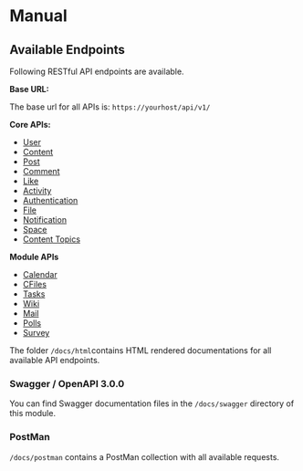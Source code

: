 # Manual

## Available Endpoints 

Following RESTful API endpoints are available.

**Base URL:**

The base url for all APIs is: `https://yourhost/api/v1/`


**Core APIs:**

- [User](https://marketplace.humhub.com/module/rest/docs/html/user.html)
- [Content](https://marketplace.humhub.com/module/rest/docs/html/content.html)
- [Post](https://marketplace.humhub.com/module/rest/docs/html/post.html)
- [Comment](https://marketplace.humhub.com/module/rest/docs/html/comment.html)
- [Like](https://marketplace.humhub.com/module/rest/docs/html/like.html)
- [Activity](https://marketplace.humhub.com/module/rest/docs/html/activity.html)
- [Authentication](https://marketplace.humhub.com/module/rest/docs/html/auth.html)
- [File](https://marketplace.humhub.com/module/rest/docs/html/file.html)
- [Notification](https://marketplace.humhub.com/module/rest/docs/html/notification.html)
- [Space](https://marketplace.humhub.com/module/rest/docs/html/space.html)
- [Content Topics](https://marketplace.humhub.com/module/rest/docs/html/topic.html)

**Module APIs** 

- [Calendar](https://marketplace.humhub.com/module/calendar/docs/swagger/calendar.html)
- [CFiles](https://marketplace.humhub.com/module/cfiles/docs/swagger/cfiles.html)
- [Tasks](https://marketplace.humhub.com/module/tasks/docs/swagger/task.html)
- [Wiki](https://marketplace.humhub.com/module/wiki/docs/swagger/wiki.html)
- [Mail](https://marketplace.humhub.com/module/mail/docs/swagger/mail.html)
- [Polls](https://marketplace.humhub.com/module/polls/docs/swagger/polls.html)
- [Survey](https://marketplace.humhub.com/module/survey/docs/swagger/survey.html)


The folder `/docs/html`contains HTML rendered documentations for all available API endpoints.

### Swagger / OpenAPI 3.0.0 

You can find Swagger documentation files in the `/docs/swagger` directory of this module.

### PostMan

`/docs/postman` contains a PostMan collection with all available requests.

